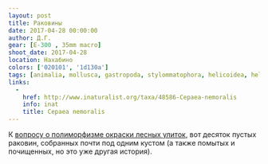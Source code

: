 ```yaml
---
layout: post
title: Раковины
date: 2017-04-28 00:00:00
author: Д.Г.
gear: [E-300 , 35mm macro]
shoot_date: 2017-04-28
location: Нахабино
colors: ['020101', '1d130a']
tags: [animalia, mollusca, gastropoda, stylommatophora, helicoidea, helicidae, cepaea, cepaea nemoralis]
links:
  -
    href: http://www.inaturalist.org/taxa/48586-Cepaea-nemoralis
    info: inat
    title: Cepaea nemoralis
---
```

К [вопросу о полиморфизме окраски лесных улиток](https://www.dxfoto.ru/2017/04/22.html), вот десяток пустых раковин, собранных почти под одним кустом (а также помытых и почищенных, но это уже другая история).
